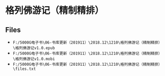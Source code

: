 # 格列佛游记（精制精排）

## Files

- `F:/5000G电子书\06-书库更新（201911）\2018.12\1210\格列佛游记（精制精排）\格列佛游记v1.0.epub`
- `F:/5000G电子书\06-书库更新（201911）\2018.12\1210\格列佛游记（精制精排）\格列佛游记v1.0.mobi`
- `F:/5000G电子书\06-书库更新（201911）\2018.12\1210\格列佛游记（精制精排）\files.txt`
